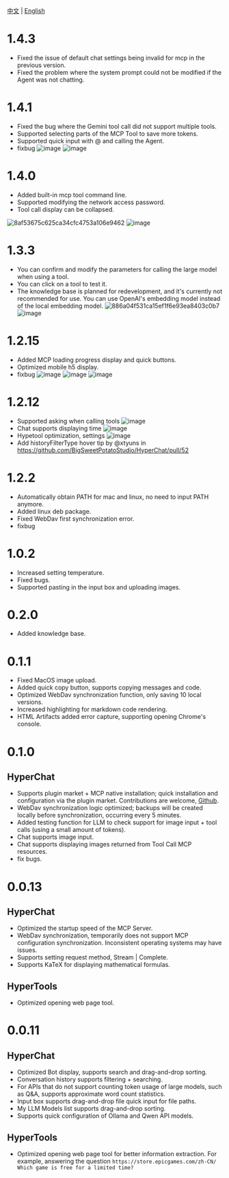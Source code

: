 [中文](ChangeLog.zh.md) | [English](ChangeLog.md)


# 1.4.3

* Fixed the issue of default chat settings being invalid for mcp in the previous version.
* Fixed the problem where the system prompt could not be modified if the Agent was not chatting.

# 1.4.1

* Fixed the bug where the Gemini tool call did not support multiple tools.
* Supported selecting parts of the MCP Tool to save more tokens.
* Supported quick input with @ and calling the Agent.
* fixbug
![image](https://github.com/user-attachments/assets/63ae6853-5df4-4b29-8bc9-c33d99239833)
![image](https://github.com/user-attachments/assets/6010494f-1218-4714-bbfe-8e61969a6826)

# 1.4.0

* Added built-in mcp tool command line.
* Supported modifying the network access password.
* Tool call display can be collapsed.
  
![8af53675c625ca34cfc4753a106e9462](https://github.com/user-attachments/assets/ef030a65-ba9e-4cd5-9ca8-669677b483be)
![image](https://github.com/user-attachments/assets/af1598b6-d912-4f04-8919-a3d3e1ed93bc)

# 1.3.3

* You can confirm and modify the parameters for calling the large model when using a tool.
* You can click on a tool to test it.
* The knowledge base is planned for redevelopment, and it's currently not recommended for use. You can use OpenAI's embedding model instead of the local embedding model.
![886a04f531ca15ef1f6e93ea8403c0b7](https://github.com/user-attachments/assets/7c6eb1d4-7ba1-430b-8fca-18023f7dadd3)
![image](https://github.com/user-attachments/assets/fc87b507-8427-4157-a0f9-78d141299151)

# 1.2.15

* Added MCP loading progress display and quick buttons.
* Optimized mobile h5 display.
* fixbug
![image](https://github.com/user-attachments/assets/1c60e98f-f57b-4a38-9464-c7548c09cc3c)
![image](https://github.com/user-attachments/assets/d8ba028d-d091-40f3-82bb-40e6f6ba10de)
![image](https://github.com/user-attachments/assets/f53652cd-07f4-4f98-89d5-865213dc3fb5)

# 1.2.12

* Supported asking when calling tools ![image](https://github.com/user-attachments/assets/11c03c92-399e-457e-8000-ff00c3c1e059)
* Chat supports displaying time ![image](https://github.com/user-attachments/assets/dba7bf09-99a1-46bd-9c94-052d18469b96)
* Hypetool optimization, settings ![image](https://github.com/user-attachments/assets/cfc2c8e5-f7e7-4078-aaff-240b567f47c5)
* Add historyFilterType hover tip by @xtyuns in https://github.com/BigSweetPotatoStudio/HyperChat/pull/52

# 1.2.2

* Automatically obtain PATH for mac and linux, no need to input PATH anymore.
* Added linux deb package.
* Fixed WebDav first synchronization error.
* fixbug

# 1.0.2

* Increased setting temperature.
* Fixed bugs.
* Supported pasting in the input box and uploading images.

# 0.2.0

* Added knowledge base.

# 0.1.1

* Fixed MacOS image upload.
* Added quick copy button, supports copying messages and code.
* Optimized WebDav synchronization function, only saving 10 local versions.
* Increased highlighting for markdown code rendering.
* HTML Artifacts added error capture, supporting opening Chrome's console.

# 0.1.0

## HyperChat

* Supports plugin market + MCP native installation; quick installation and configuration via the plugin market. Contributions are welcome, [Github](https://github.com/BigSweetPotatoStudio/HyperChatMCP).
* WebDav synchronization logic optimized; backups will be created locally before synchronization, occurring every 5 minutes.
* Added testing function for LLM to check support for image input + tool calls (using a small amount of tokens).
* Chat supports image input.
* Chat supports displaying images returned from Tool Call MCP resources.
* fix bugs.

# 0.0.13

## HyperChat

* Optimized the startup speed of the MCP Server.
* WebDav synchronization, temporarily does not support MCP configuration synchronization. Inconsistent operating systems may have issues.
* Supports setting request method, Stream | Complete.
* Supports KaTeX for displaying mathematical formulas.

## HyperTools

* Optimized opening web page tool.

# 0.0.11

## HyperChat

* Optimized Bot display, supports search and drag-and-drop sorting.
* Conversation history supports filtering + searching.
* For APIs that do not support counting token usage of large models, such as Q&A, supports approximate word count statistics.
* Input box supports drag-and-drop file quick input for file paths.
* My LLM Models list supports drag-and-drop sorting.
* Supports quick configuration of Ollama and Qwen API models.

## HyperTools

* Optimized opening web page tool for better information extraction. For example, answering the question `https://store.epicgames.com/zh-CN/   Which game is free for a limited time?`